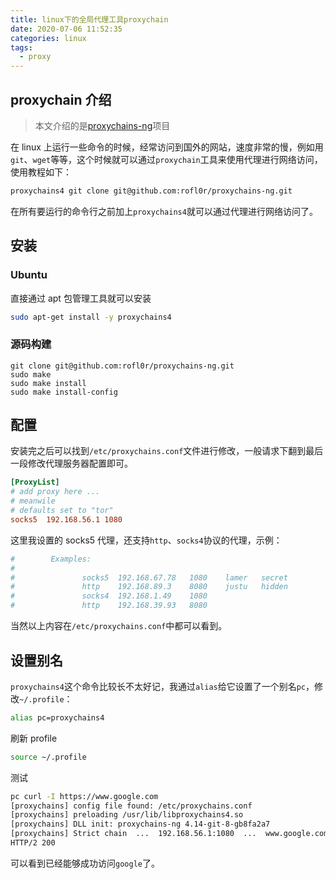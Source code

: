 ```yaml
---
title: linux下的全局代理工具proxychain
date: 2020-07-06 11:52:35
categories: linux
tags:
  - proxy
---
```


## proxychain 介绍

> 本文介绍的是[proxychains-ng](https://github.com/rofl0r/proxychains-ng)项目

在 linux 上运行一些命令的时候，经常访问到国外的网站，速度非常的慢，例如用`git`、`wget`等等，这个时候就可以通过`proxychain`工具来使用代理进行网络访问，使用教程如下：

```sh
proxychains4 git clone git@github.com:rofl0r/proxychains-ng.git
```

在所有要运行的命令行之前加上`proxychains4`就可以通过代理进行网络访问了。

<!--more-->

## 安装

### Ubuntu

直接通过 apt 包管理工具就可以安装

```sh
sudo apt-get install -y proxychains4
```

### 源码构建

```
git clone git@github.com:rofl0r/proxychains-ng.git
sudo make
sudo make install
sudo make install-config
```

## 配置

安装完之后可以找到`/etc/proxychains.conf`文件进行修改，一般请求下翻到最后一段修改代理服务器配置即可。

```conf
[ProxyList]
# add proxy here ...
# meanwile
# defaults set to "tor"
socks5  192.168.56.1 1080
```

这里我设置的 socks5 代理，还支持`http`、`socks4`协议的代理，示例：

```conf
#        Examples:
#
#               socks5  192.168.67.78   1080    lamer   secret
#               http    192.168.89.3    8080    justu   hidden
#               socks4  192.168.1.49    1080
#               http    192.168.39.93   8080
```

当然以上内容在`/etc/proxychains.conf`中都可以看到。

## 设置别名

`proxychains4`这个命令比较长不太好记，我通过`alias`给它设置了一个别名`pc`，修改`~/.profile`：

```sh
alias pc=proxychains4
```

刷新 profile

```sh
source ~/.profile
```

测试

```sh
pc curl -I https://www.google.com
[proxychains] config file found: /etc/proxychains.conf
[proxychains] preloading /usr/lib/libproxychains4.so
[proxychains] DLL init: proxychains-ng 4.14-git-8-gb8fa2a7
[proxychains] Strict chain  ...  192.168.56.1:1080  ...  www.google.com:443  ...  OK
HTTP/2 200
```

可以看到已经能够成功访问`google`了。

